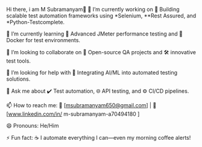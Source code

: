 Hi there, i am M Subramanyam👋
🔭 I’m currently working on
🚀 Building scalable test automation frameworks using *Selenium, **Rest Assured, and *Python-Testcomplete.

🌱 I’m currently learning
📘 Advanced JMeter performance testing and 🐳 Docker for test environments.

👯 I’m looking to collaborate on
🤝 Open-source QA projects and 🛠️ innovative test tools.

🤔 I’m looking for help with
🤖 Integrating AI/ML into automated testing solutions.

💬 Ask me about
✔️ Test automation, 🌐 API testing, and ⚙️ CI/CD pipelines.

📫 How to reach me:
📧 [msubramanyam650@gmail.com] | 🔗 [www.linkedin.com/in/ m-subramanyam-a70494180 ]

😄 Pronouns:
He/Him

⚡ Fun fact:
☕ I automate everything I can—even my morning coffee alerts!
